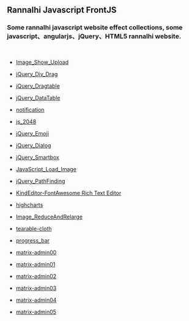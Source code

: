 ## Rannalhi Javascript FrontJS

<h3>
Some rannalhi javascript website effect collections, some javascript、angularjs、jQuery、HTML5 rannalhi website.
</h3>
</br>

* [Image_Show_Upload](https://silence940109.github.io/FrontJS/image_show_upload/)

* [jQuery_Div_Drag](https://silence940109.github.io/FrontJS/jQuery_Div_Drag/)

* [jQuery_Dragtable](https://silence940109.github.io/FrontJS/jQuery_Dragtable/)

* [jQuery_DataTable](https://silence940109.github.io/FrontJS/jQuery_DataTable/)

* [notification](https://silence940109.github.io/FrontJS/notification/)

* [js_2048](https://silence940109.github.io/FrontJS/js_2048/)

* [jQuery_Emoji](https://silence940109.github.io/FrontJS/jQuery_Emoji)

* [jQuery_Dialog](https://silence940109.github.io/FrontJS/jQuery_Dialog)

* [jQuery_Smartbox](https://silence940109.github.io/FrontJS/jQuery_Smartbox)

* [JavaScript_Load_Image](https://silence940109.github.io/FrontJS/JavaScript_Load_Image)

* [jQuery_PathFinding](https://silence940109.github.io/FrontJS/jQuery_PathFinding)
 
* [KindEditor-FontAwesome Rich Text Editor](https://silence940109.github.io/FrontJS/KindEditor-FontAwesome)

* [highcharts](https://silence940109.github.io/FrontJS/highcharts)

* [Image_ReduceAndRelarge](https://silence940109.github.io/FrontJS/Image_ReduceAndRelarge)

* [tearable-cloth](https://silence940109.github.io/FrontJS/tearable-cloth)

* [progress_bar](https://silence940109.github.io/FrontJS/progress_bar)

* [matrix-admin00](https://silence940109.github.io/FrontJS/matrix-admin00)

* [matrix-admin01](https://silence940109.github.io/FrontJS/matrix-admin01)

* [matrix-admin02](https://silence940109.github.io/FrontJS/matrix-admin02)

* [matrix-admin03](https://silence940109.github.io/FrontJS/matrix-admin03)

* [matrix-admin04](https://silence940109.github.io/FrontJS/matrix-admin04)

* [matrix-admin05](https://silence940109.github.io/FrontJS/matrix-admin05)
